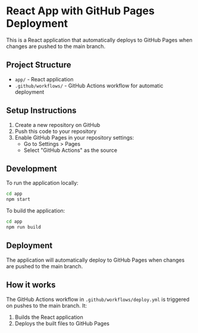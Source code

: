 # React App with GitHub Pages Deployment

This is a React application that automatically deploys to GitHub Pages when changes are pushed to the main branch.

## Project Structure

- `app/` - React application
- `.github/workflows/` - GitHub Actions workflow for automatic deployment

## Setup Instructions

1. Create a new repository on GitHub
2. Push this code to your repository
3. Enable GitHub Pages in your repository settings:
   - Go to Settings > Pages
   - Select "GitHub Actions" as the source

## Development

To run the application locally:

```bash
cd app
npm start
```

To build the application:

```bash
cd app
npm run build
```

## Deployment

The application will automatically deploy to GitHub Pages when changes are pushed to the main branch.

## How it works

The GitHub Actions workflow in `.github/workflows/deploy.yml` is triggered on pushes to the main branch. It:

1. Builds the React application
2. Deploys the built files to GitHub Pages